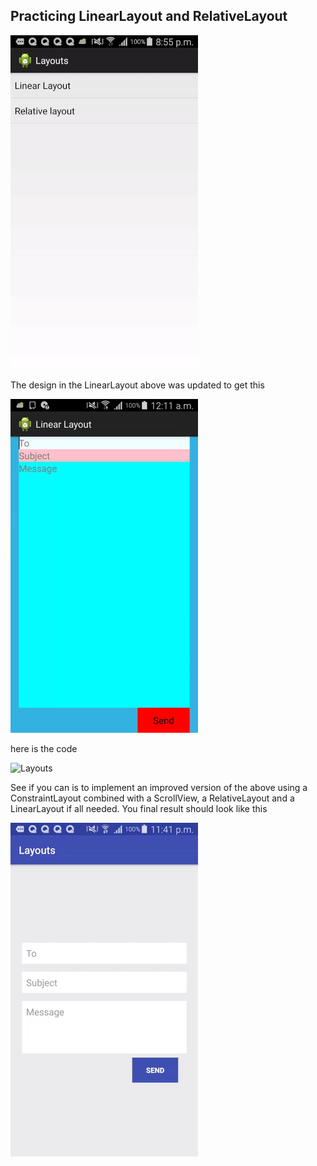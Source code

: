 ## Practicing LinearLayout and RelativeLayout

![Layouts](display/layout.gif)

The design in the LinearLayout above was updated to get this

![Layouts](display/updated.gif)

here is the code

![Layouts](display/code_linearLayout.gif)

See if you can is to implement an improved version of the above using a ConstraintLayout combined with a ScrollView, a RelativeLayout and a LinearLayout if all needed. You final result should look like this

![Try this](display/layout_final.gif) 

